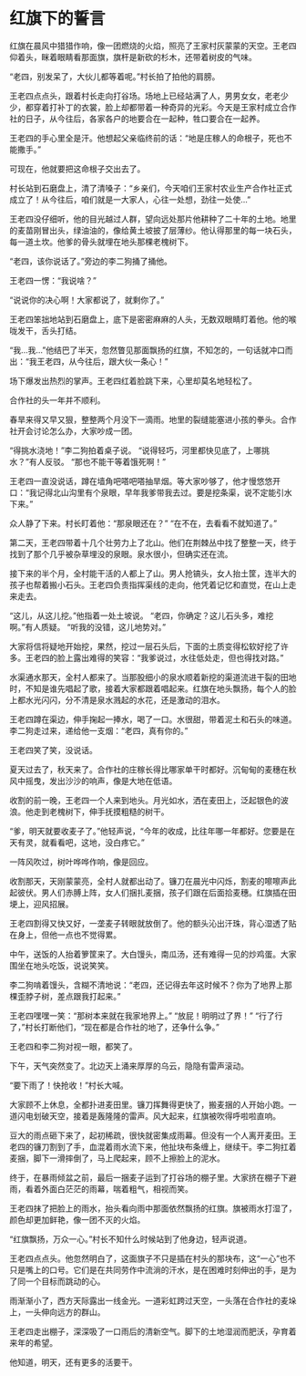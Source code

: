 # 红旗下的誓言

红旗在晨风中猎猎作响，像一团燃烧的火焰，照亮了王家村灰蒙蒙的天空。王老四仰着头，眯着眼睛看那面旗，旗杆是新砍的杉木，还带着树皮的气味。

“老四，别发呆了，大伙儿都等着呢。”村长拍了拍他的肩膀。

王老四点点头，跟着村长走向打谷场。场地上已经站满了人，男男女女，老老少少，都穿着打补丁的衣裳，脸上却都带着一种奇异的光彩。今天是王家村成立合作社的日子，从今往后，各家各户的地要合在一起种，牲口要合在一起养。

王老四的手心里全是汗。他想起父亲临终前的话：“地是庄稼人的命根子，死也不能撒手。”

可现在，他就要把这命根子交出去了。

村长站到石磨盘上，清了清嗓子：“乡亲们，今天咱们王家村农业生产合作社正式成立了！从今往后，咱们就是一大家人，心往一处想，劲往一处使...”

王老四没仔细听，他的目光越过人群，望向远处那片他耕种了二十年的土地。地里的麦苗刚冒出头，绿油油的，像给黄土坡披了层薄纱。他认得那里的每一块石头，每一道土坎。他爹的骨头就埋在地头那棵老槐树下。

“老四，该你说话了。”旁边的李二狗捅了捅他。

王老四一愣：“我说啥？”

“说说你的决心啊！大家都说了，就剩你了。”

王老四笨拙地站到石磨盘上，底下是密密麻麻的人头，无数双眼睛盯着他。他的喉咙发干，舌头打结。

“我...我...”他结巴了半天，忽然瞥见那面飘扬的红旗，不知怎的，一句话就冲口而出：“我王老四，从今往后，跟大伙一条心！”

场下爆发出热烈的掌声。王老四红着脸跳下来，心里却莫名地轻松了。

合作社的头一年并不顺利。

春旱来得又早又狠，整整两个月没下一滴雨。地里的裂缝能塞进小孩的拳头。合作社开会讨论怎么办，大家吵成一团。

“得挑水浇地！”李二狗拍着桌子说。
“说得轻巧，河里都快见底了，上哪挑水？”有人反驳。
“那也不能干等着饿死啊！”

王老四一直没说话，蹲在墙角吧嗒吧嗒抽旱烟。等大家吵够了，他才慢悠悠开口：“我记得北山沟里有个泉眼，早年我爹带我去过。要是挖条渠，说不定能引水下来。”

众人静了下来。村长盯着他：“那泉眼还在？”
“在不在，去看看不就知道了。”

第二天，王老四带着十几个壮劳力上了北山。他们在荆棘丛中找了整整一天，终于找到了那个几乎被杂草埋没的泉眼。泉水很小，但确实还在流。

接下来的半个月，全村能干活的人都上了山。男人抢镐头，女人抬土筐，连半大的孩子也帮着搬小石头。王老四负责指挥渠线的走向，他凭着记忆和直觉，在山上走来走去。

“这儿，从这儿挖。”他指着一处土坡说。
“老四，你确定？这儿石头多，难挖啊。”有人质疑。
“听我的没错，这儿地势对。”

大家将信将疑地开始挖，果然，挖过一层石头后，下面的土质变得松软好挖了许多。王老四的脸上露出难得的笑容：“我爹说过，水往低处走，但也得找对路。”

水渠通水那天，全村人都来了。当那股细小的泉水顺着新挖的渠道流进干裂的田地时，不知是谁先唱起了歌，接着大家都跟着唱起来。红旗在地头飘扬，每个人的脸上都水光闪闪，分不清是泉水溅起的水花，还是激动的泪水。

王老四蹲在渠边，伸手掬起一捧水，喝了一口。水很甜，带着泥土和石头的味道。李二狗走过来，递给他一支烟：“老四，真有你的。”

王老四笑了笑，没说话。

夏天过去了，秋天来了。合作社的庄稼长得比哪家单干时都好。沉甸甸的麦穗在秋风中摇曳，发出沙沙的响声，像是大地在低语。

收割的前一晚，王老四一个人来到地头。月光如水，洒在麦田上，泛起银色的波浪。他走到老槐树下，伸手抚摸粗糙的树干。

“爹，明天就要收麦子了。”他轻声说，“今年的收成，比往年哪一年都好。您要是在天有灵，就看看吧，这地，没白疼它。”

一阵风吹过，树叶哗哗作响，像是回应。

收割那天，天刚蒙蒙亮，全村人就都出动了。镰刀在晨光中闪烁，割麦的嚓嚓声此起彼伏。男人们赤膊上阵，女人们捆扎麦捆，孩子们跟在后面拾麦穗。红旗插在田埂上，迎风招展。

王老四割得又快又好，一垄麦子转眼就放倒了。他的额头沁出汗珠，背心湿透了贴在身上，但他一点也不觉得累。

中午，送饭的人抬着箩筐来了。大白馒头，南瓜汤，还有难得一见的炒鸡蛋。大家围坐在地头吃饭，说说笑笑。

李二狗啃着馒头，含糊不清地说：“老四，还记得去年这时候不？你为了地界上那棵歪脖子树，差点跟我打起来。”

王老四嘿嘿一笑：“那树本来就在我家地界上。”
“放屁！明明过了界！”
“行了行了，”村长打断他们，“现在都是合作社的地了，还争什么争。”

王老四和李二狗对视一眼，都笑了。

下午，天气突然变了。北边天上涌来厚厚的乌云，隐隐有雷声滚动。

“要下雨了！快抢收！”村长大喊。

大家顾不上休息，全都扑进麦田里。镰刀挥舞得更快了，搬麦捆的人开始小跑。一道闪电划破天空，接着是轰隆隆的雷声。风大起来，红旗被吹得呼啦啦直响。

豆大的雨点砸下来了，起初稀疏，很快就密集成雨幕。但没有一个人离开麦田。王老四的镰刀割到了手，血混着雨水流下来，他扯块布条缠上，继续干。李二狗扛着麦捆，脚下一滑摔倒了，马上爬起来，顾不上擦脸上的泥水。

终于，在暴雨倾盆之前，最后一捆麦子运到了打谷场的棚子里。大家挤在棚子下避雨，看着外面白茫茫的雨幕，喘着粗气，相视而笑。

王老四抹了把脸上的雨水，抬头看向雨中那面依然飘扬的红旗。旗被雨水打湿了，颜色却更加鲜艳，像一团不灭的火焰。

“红旗飘扬，万众一心。”村长不知什么时候站到了他身边，轻声说道。

王老四点点头。他忽然明白了，这面旗子不只是插在村头的那块布，这“一心”也不只是嘴上的口号。它们是在共同劳作中流淌的汗水，是在困难时刻伸出的手，是为了同一个目标而跳动的心。

雨渐渐小了，西方天际露出一线金光。一道彩虹跨过天空，一头落在合作社的麦垛上，一头伸向远方的群山。

王老四走出棚子，深深吸了一口雨后的清新空气。脚下的土地湿润而肥沃，孕育着来年的希望。

他知道，明天，还有更多的活要干。